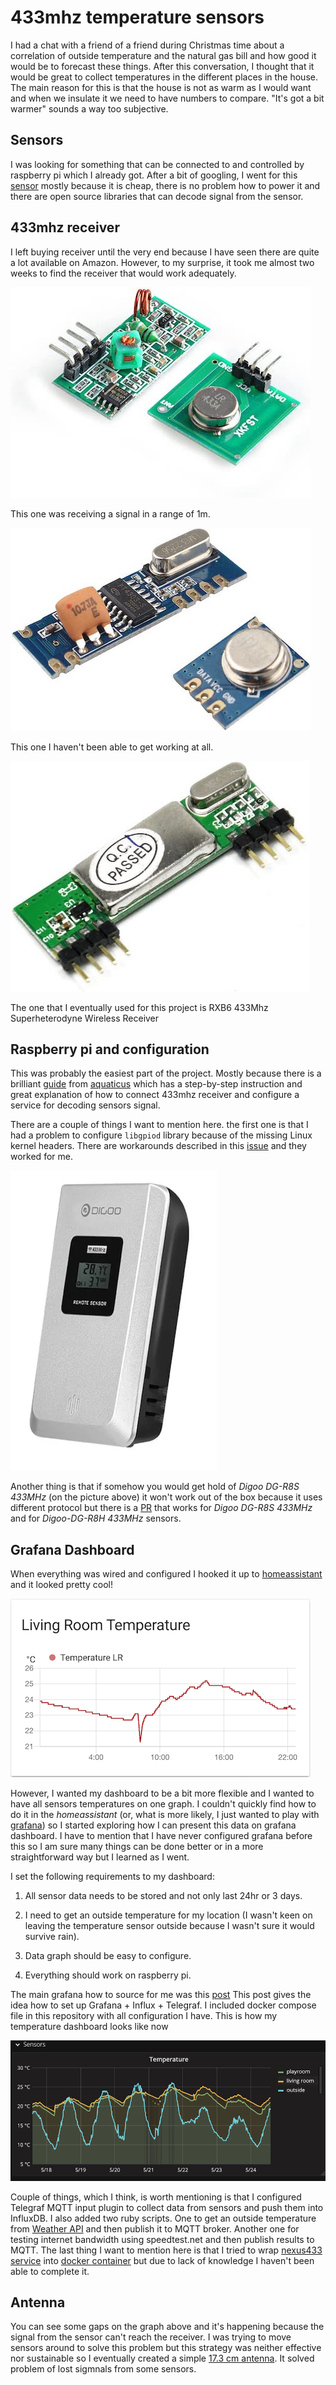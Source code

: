 # 433mhz temperature sensors

I had a chat with a friend of a friend during Christmas time about a correlation of outside temperature and the natural gas bill and how good it would be to forecast these things. After this conversation, I thought that it would be great to collect temperatures in the different places in the house. The main reason for this is that the house is not as warm as I would want and when we insulate it we need to have numbers to compare. "It's got a bit warmer" sounds a way too subjective. 

## Sensors

I was looking for something that can be connected to and controlled by raspberry pi which I already got. After a bit of googling, I went for this [sensor](https://www.banggood.com/Digoo-DG-R8H-433MHz-Wireless-Digital-Hygrometer-Thermometer-Weather-Station-Sensor-for-TH11300-8380-p-1178108.html) mostly because it is cheap, there is no problem how to power it and there are open source libraries that can decode signal from the sensor.

## 433mhz receiver 

I left buying receiver until the very end because I have seen there are quite a lot available on Amazon. However, to my surprise, it took me almost two weeks to find the receiver that would work adequately. 

![image](images/433mhz_receiver_sr.jpg) 

This one was  receiving a signal in a range of 1m.


![image](images/433mhz_receiver_nw.jpg) 

This one I haven't been able to get working at all. 


![image](images/433mhz_receiver.jpg)

The one that I eventually used for this project is RXB6 433Mhz Superheterodyne Wireless Receiver

## Raspberry pi and configuration

This was probably the easiest part of the project. Mostly because there is a brilliant [guide](https://github.com/aquaticus/nexus433) from [aquaticus](https://github.com/aquaticus) which has a step-by-step instruction and great explanation of how to connect 433mhz receiver and configure a service for decoding sensors signal. 

There are a couple of things I want to mention here. the first one is that I had a problem to configure `libgpiod` library because of the missing Linux kernel headers. There are workarounds described in this [issue](https://github.com/aquaticus/nexus433/issues/21) and they worked for me.

![image](images/Digoo_DG-R8S.png)

Another thing is that if somehow you would get hold of *Digoo DG-R8S 433MHz* (on the picture above) it won't work out of the box because it uses different protocol but there is a [PR](https://github.com/aquaticus/nexus433/pull/16) that works for  *Digoo DG-R8S 433MHz* and for *Digoo-DG-R8H 433MHz* sensors.

## Grafana Dashboard 

When everything was wired and configured I hooked it up to [homeassistant](https://www.home-assistant.io/) and it looked pretty cool! 

![Image](images/homeassistant.png)

However, I wanted my dashboard to be a bit more flexible and I wanted to have all sensors temperatures on one graph. I couldn't quickly find how to do it in the *homeassistant* (or, what is more likely, I just wanted to play with [grafana](https://github.com/grafana/grafana)) so I started exploring how I can present this data on grafana dashboard. I have to mention that I have never configured grafana before this so I am sure many things can be done better or in a more straightforward way but I learned as I went.  

I set the following requirements to my dashboard:

  1. All sensor data needs to be stored and not only last 24hr or 3 days.

  2. I need to get an outside temperature for my location (I wasn't keen on leaving the temperature sensor outside because I wasn't sure it would survive rain). 
  
  3. Data graph should be easy to configure.
  
  4. Everything should work on raspberry pi. 


The main grafana how to source for me was this [post](https://mostlyoperational.com/posts/2017-12-28_monitoring-your-home-network-with-influxdb-on-raspberry-pi-with-docker/) This post gives the idea how to set up Grafana + Influx + Telegraf. I included docker compose file in this repository with all configuration I have. This is how my temperature dashboard looks like now

![Image](images/grafana.png)

Couple of things, which I think, is worth mentioning is that I configured Telegraf MQTT input plugin to collect data from sensors and push them into InfluxDB. I also added two ruby scripts. One to get an outside temperature from [Weather API](https://openweathermap.org/api) and then publish it to MQTT broker. Another one for testing internet bandwidth using speedtest.net and then publish results to MQTT. The last thing I want to mention here is that I tried to wrap [nexus433 service](https://github.com/aquaticus/nexus433) into [docker container](nexus-service/Dockerfile) but due to lack of knowledge I haven't been able to complete it. 

## Antenna

You can see some gaps on the graph above and it's happening because the signal from the sensor can't reach the receiver. I was trying to move sensors around to solve this problem but this strategy was neither effective nor sustainable so I eventually created a simple  [17.3 cm antenna](https://dronebotworkshop.com/433mhz-rf-modules-arduino/). It solved problem of lost sigmnals from some sensors. 